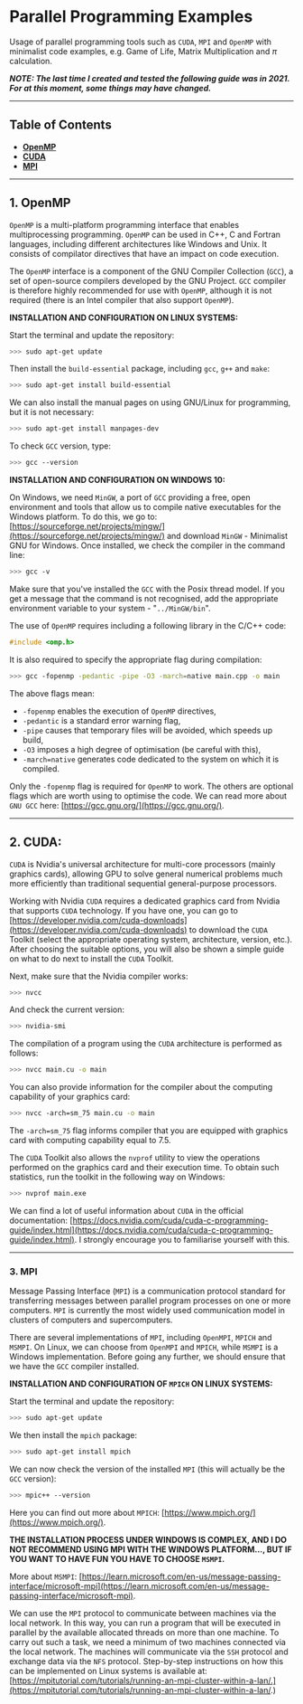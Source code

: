 # **Parallel Programming Examples**

Usage of parallel programming tools such as `CUDA`, `MPI` and `OpenMP` with minimalist code examples, e.g. Game of Life, Matrix Multiplication and $\pi$ calculation.

_**NOTE: The last time I created and tested the following guide was in 2021. For at this moment, some things may have changed.**_

---

## **Table of Contents**

* [**OpenMP**](#openmp)
* [**CUDA**](#cuda)
* [**MPI**](#mpi)

---

## **1. OpenMP** <a id="openmp"></a>

`OpenMP` is a multi-platform programming interface that enables multiprocessing programming. `OpenMP` can be used in C++, C and Fortran languages, including different architectures like Windows and Unix. It consists of compilator directives that have an impact on code execution.

The `OpenMP` interface is a component of the GNU Compiler Collection (`GCC`), a set of open-source compilers developed by the GNU Project. `GCC` compiler is therefore highly recommended for use with `OpenMP`, although it is not required (there is an Intel compiler that also support `OpenMP`).

**INSTALLATION AND CONFIGURATION ON LINUX SYSTEMS:**

Start the terminal and update the repository:

```bash
>>> sudo apt-get update
```

Then install the `build-essential` package, including `gcc`, `g++` and `make`:

```bash
>>> sudo apt-get install build-essential
```

We can also install the manual pages on using GNU/Linux for programming, but it is not necessary:

```bash
>>> sudo apt-get install manpages-dev
```

To check `GCC` version, type:

```bash
>>> gcc --version
```

**INSTALLATION AND CONFIGURATION ON WINDOWS 10:**

On Windows, we need `MinGW`, a port of `GCC` providing a free, open environment
and tools that allow us to compile native executables for the Windows platform.
To do this, we go to: [https://sourceforge.net/projects/mingw/](https://sourceforge.net/projects/mingw/) and download `MinGW` - Minimalist GNU for Windows. Once installed, we check the compiler in the command line:

```bash
>>> gcc -v
```

Make sure that you've installed the `GCC` with the Posix thread model. If you get a message that the command is not recognised, add the appropriate environment variable to your system - "`../MinGW/bin`".

The use of `OpenMP` requires including a following library in the C/C++ code:

```c++
#include <omp.h>
```

It is also required to specify the appropriate flag during compilation:

```bash
>>> gcc -fopenmp -pedantic -pipe -O3 -march=native main.cpp -o main
```

The above flags mean:

- `-fopenmp` enables the execution of `OpenMP` directives,
- `-pedantic` is a standard error warning flag,
- `-pipe` causes that temporary files will be avoided, which speeds up build,
- `-O3` imposes a high degree of optimisation (be careful with this),
- `-march=native` generates code dedicated to the system on which it is compiled.

Only the `-fopenmp` flag is required for `OpenMP` to work. The others are optional flags which are worth using to optimise the code. We can read more about `GNU GCC` here: [https://gcc.gnu.org/](https://gcc.gnu.org/).

---

## **2. CUDA:** <a id="cuda"></a>

`CUDA` is Nvidia's universal architecture for multi-core processors (mainly graphics cards), allowing GPU to solve general numerical problems much more efficiently than traditional sequential general-purpose processors.

Working with Nvidia `CUDA` requires a dedicated graphics card from Nvidia that supports `CUDA` technology. If you have one, you can go to [https://developer.nvidia.com/cuda-downloads](https://developer.nvidia.com/cuda-downloads) to download the `CUDA` Toolkit (select the appropriate operating system, architecture, version, etc.). After choosing the suitable options, you will also be shown a simple guide on what to do next to install the `CUDA` Toolkit.

Next, make sure that the Nvidia compiler works:

```bash
>>> nvcc
```

And check the current version:

```bash
>>> nvidia-smi
```

The compilation of a program using the `CUDA` architecture is performed as follows:

```bash
>>> nvcc main.cu -o main
```

You can also provide information for the compiler about the computing capability of your graphics card:

```bash
>>> nvcc -arch=sm_75 main.cu -o main
```

The `-arch=sm_75` flag informs compiler that you are equipped with graphics card with computing capability equal to $7.5$.

The `CUDA` Toolkit also allows the `nvprof` utility to view the operations performed on the graphics card and their execution time. To obtain such statistics, run the toolkit in the following way on Windows:

```bash
>>> nvprof main.exe
```

We can find a lot of useful information about `CUDA` in the official documentation:
[https://docs.nvidia.com/cuda/cuda-c-programming-guide/index.html](https://docs.nvidia.com/cuda/cuda-c-programming-guide/index.html). I strongly encourage you to familiarise yourself with this.

---

### **3. MPI** <a id="mpi"></a>

Message Passing Interface (`MPI`) is a communication protocol standard for transferring messages between parallel program processes on one or more computers. `MPI` is currently the most widely used communication model in clusters of computers and supercomputers.

There are several implementations of `MPI`, including `OpenMPI`, `MPICH` and `MSMPI`. On Linux, we can choose from `OpenMPI` and `MPICH`, while `MSMPI` is a Windows implementation. Before going any further, we should ensure that we have the `GCC` compiler installed.

**INSTALLATION AND CONFIGURATION OF `MPICH` ON LINUX SYSTEMS:**

Start the terminal and update the repository:

```bash
>>> sudo apt-get update
```

We then install the `mpich` package:

```bash
>>> sudo apt-get install mpich
```

We can now check the version of the installed `MPI` (this will actually be the `GCC` version):

```bash
>>> mpic++ --version
```

Here you can find out more about `MPICH`: [https://www.mpich.org/](https://www.mpich.org/).

**THE INSTALLATION PROCESS UNDER WINDOWS IS COMPLEX, AND I DO NOT RECOMMEND USING MPI WITH THE WINDOWS PLATFORM..., BUT IF YOU WANT TO HAVE FUN YOU HAVE TO CHOOSE `MSMPI`.**

More about `MSMPI`: [https://learn.microsoft.com/en-us/message-passing-interface/microsoft-mpi](https://learn.microsoft.com/en-us/message-passing-interface/microsoft-mpi).

We can use the `MPI` protocol to communicate between machines via the local network. In this way, you can run a program that will be executed in parallel by the available allocated threads on more than one machine. To carry out such a task, we need a minimum of two machines connected via the local network. The machines will communicate via the `SSH` protocol and exchange data via the `NFS` protocol. Step-by-step instructions on how this can be implemented on Linux systems is available at: [https://mpitutorial.com/tutorials/running-an-mpi-cluster-within-a-lan/.](https://mpitutorial.com/tutorials/running-an-mpi-cluster-within-a-lan/.)
